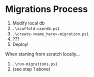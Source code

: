# Migrations Process

1. Modify local db
2. `.\scaffold-userdb.ps1`
3. `.\create-<name_here>-migration.ps1`
4. ???
5. Deploy!

When starting from scratch locally...

1. `.\run-migrations.ps1`
2. (see step 1 above)
